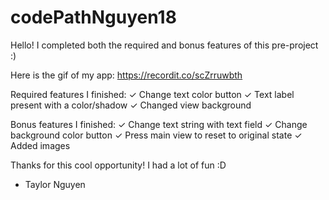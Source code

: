 # codePathNguyen18

Hello! I completed both the required and bonus features of this pre-project :)

Here is the gif of my app: https://recordit.co/scZrruwbth

Required features I finished:
✓ Change text color button
✓ Text label present with a color/shadow
✓ Changed view background

Bonus features I finished:
✓ Change text string with text field
✓ Change background color button
✓ Press main view to reset to original state
✓ Added images

Thanks for this cool opportunity! I had a lot of fun :D
- Taylor Nguyen

